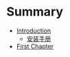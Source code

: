 # Summary

* [Introduction](README.md)
   * [安装手册](an_zhuang_shou_ce.md)
* [First Chapter](chapter1.md)

